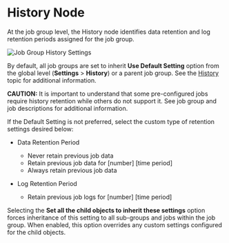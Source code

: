 # History Node

At the job group level, the History node identifies data retention and log retention periods
assigned for the job group.

![Job Group History Settings](/img/versioned_docs/accessanalyzer_11.6/accessanalyzer/admin/settings/history.webp)

By default, all job groups are set to inherit **Use Default Setting** option from the global level
(**Settings** > **History**) or a parent job group. See the
[History](/docs/accessanalyzer/11.6/accessanalyzer/admin/settings/history.md) topic
for additional information.

**CAUTION:** It is important to understand that some pre-configured jobs require history retention
while others do not support it. See job group and job descriptions for additional information.

If the Default Setting is not preferred, select the custom type of retention settings desired below:

- Data Retention Period

    - Never retain previous job data
    - Retain previous job data for [number] [time period]
    - Always retain previous job data

- Log Retention Period

    - Retain previous job logs for [number] [time period]

Selecting the **Set all the child objects to inherit these settings** option forces inheritance of
this setting to all sub-groups and jobs within the job group. When enabled, this option overrides
any custom settings configured for the child objects.

